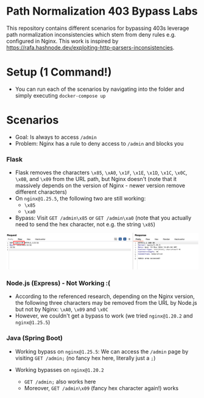 # Path Normalization 403 Bypass Labs

This repository contains different scenarios for bypassing 403s leverage path normalization inconsistencies which stem from deny rules e.g. configured in Nginx. This work is inspired by https://rafa.hashnode.dev/exploiting-http-parsers-inconsistencies.

# Setup (1 Command!)

* You can run each of the scenarios by navigating into the folder and simply executing `docker-compose up`

# Scenarios

* Goal: Is always to access `/admin`
* Problem: Nginx has a rule to deny access to `/admin` and blocks you

### Flask

* Flask removes the characters `\x85`, `\xA0`, `\x1F`, `\x1E`, `\x1D`, `\x1C`, `\x0C`, `\x0B`, and `\x09` from the URL path, but Nginx doesn't (note that it massively depends on the version of Nginx - newer version remove different characters)
* On `nginx@1.25.5`, the following two are still working: 
    - `\x85`
    - `\xa0`
* Bypass: Visit `GET /admin\x85` or `GET /admin\xa0` (note that you actually need to send the hex character, not e.g. the string `\x85`)

![Image containing the Flask Bypass Request and Response](python-flask/bypass.png)

### Node.js (Express) - Not Working :(

* According to the referenced research, depending on the Nginx version, the following three characters may be removed from the URL by Node.js but not by Nginx: `\xA0`, `\x09` and `\x0C`
* However, we couldn't get a bypass to work (we tried `nginx@1.20.2` and `nginx@1.25.5`)

### Java (Spring Boot) 

* Working bypass on `nginx@1.25.5`: We can access the `/admin` page by visiting `GET /admin;` (no fancy hex here, literally just a `;`)

* Working bypasses on `nginx@1.20.2`
    - `GET /admin;` also works here
    - Moreover, `GET /admin\x09` (fancy hex character again!) works

